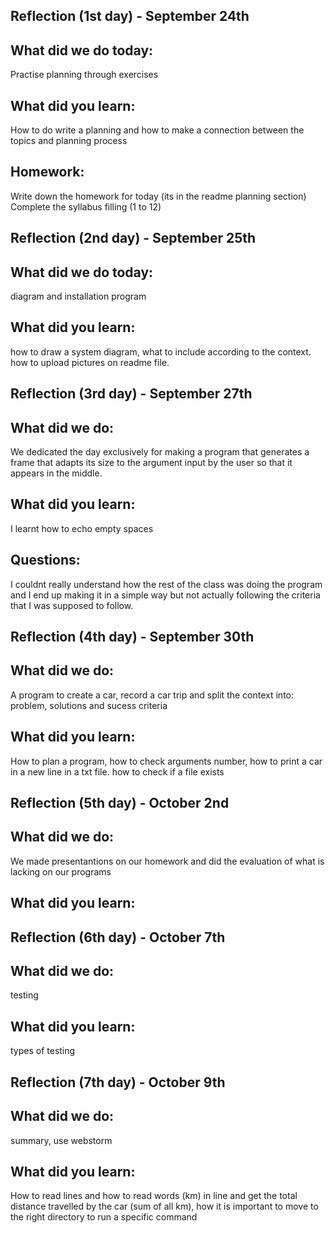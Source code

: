 Reflection (1st day) - September 24th 
-------------------------------------
## What did we do today: 
Practise planning through exercises
## What did you learn:
How to do write a planning and how to make a connection between the topics and planning process 
## Homework:
Write down the homework for today (its in the readme planning section)
Complete the syllabus filling (1 to 12)

Reflection (2nd day) - September 25th 
--------------------------------------
## What did we do today:
diagram and installation program
## What did you learn:
how to draw a system diagram, what to include according to the context. how to upload pictures on readme file.


Reflection (3rd day) - September 27th 
-------------------------------------
## What did we do:
We dedicated the day exclusively for making a program that generates a frame that adapts its size to the 
argument input by the user so that it appears in the middle. 
## What did you learn: 
I learnt how to echo empty spaces 
## Questions: 
I couldnt really understand how the rest of the class was doing the program and I end up making it in a simple way but not actually following the criteria that I was supposed to follow. 


Reflection (4th day) - September 30th
---------------------------
## What did we do:
A program to create a car, record a car trip and split the context into: problem, solutions and sucess criteria
## What did you learn:
How to plan a program, how to check arguments number, how to print a car in a new line in a txt file.
how to check if a file exists


Reflection (5th day) - October 2nd
--------------------------
## What did we do:
We made presentantions on our homework and did the evaluation of what is lacking on our programs
## What did you learn:

Reflection (6th day) - October 7th
---------------------------
## What did we do:
testing
## What did you learn:
types of testing

Reflection (7th day) - October 9th 
----------------------------------
## What did we do:
summary, use webstorm
## What did you learn: 
How to read lines and how to read words (km) in line and get the total distance travelled by the car (sum of all km), how it is important to move to the right directory to run a specific command
